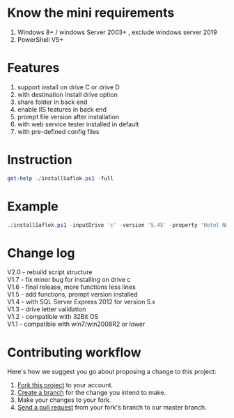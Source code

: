 # Know the mini requirements
<ol>
    <li> Windows 8+ / windows Server 2003+ , exclude windows server 2019</li>
    <li> PowerShell V5+ </li>
</ol>

# Features
<ol>
    <li> support install on drive C or drive D </li>
    <li> with destination install drive option </li>
    <li> share folder in back end  </li>
    <li> enable IIS features in back end  </li>
    <li> prompt file version after installation  </li>
    <li> with web service tester installed in default  </li>
    <li> with pre-defined config files  </li>
</ol>

# Instruction
````Powershell
get-help ./installSaflok.ps1 -full
````

# Example
````Powershell
./installSaflok.ps1 -inputDrive 'c' -version '5.45' -property 'Hotel Name' -vendor 'dormakaba'
````

# Change log
V2.0 - rebuild script structure <br />
V1.7 - fix minor bug for installing on drive c <br />
V1.6 - final release, more functions less lines <br />
V1.5 - add functions, prompt version installed <br />
V1.4 - with SQL Server Express 2012 for version 5.x <br />
V1.3 - drive letter validation <br />
V1.2 - compatible with 32Bit OS <br />
V1.1 - compatible with win7/win2008R2 or lower <br />

# Contributing workflow
Here's how we suggest you go about proposing a change to this project:<br />
<ol>
    <li><a href="https://help.github.com/articles/fork-a-repo/">Fork this project</a> to your account. </li>
    <li><a href="https://help.github.com/articles/creating-and-deleting-branches-within-your-repository">Create a branch</a> for the change you intend to make.</li>
    <li>Make your changes to your fork.</li>
    <li><a href="https://help.github.com/articles/using-pull-requests/">Send a pull request</a> from your fork's branch to our master branch.</li>
</ol>
